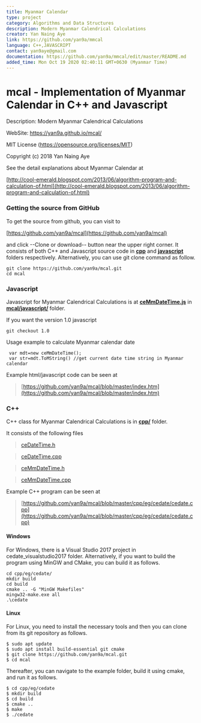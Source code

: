 ```yaml
---
title: Myanmar Calendar
type: project
category: Algorithms and Data Structures
description: Modern Myanmar Calendrical Calculations
creator: Yan Naing Aye
link: https://github.com/yan9a/mmcal
language: C++,JAVASCRIPT
contact: yan9aye@gmail.com
documentation: https://github.com/yan9a/mmcal/edit/master/README.md
added_time: Mon Oct 19 2020 02:40:11 GMT+0630 (Myanmar Time)
---
```



# mcal - Implementation of Myanmar Calendar in C++ and Javascript

Description: Modern Myanmar Calendrical Calculations

WebSite: https://yan9a.github.io/mcal/

MIT License (https://opensource.org/licenses/MIT)

Copyright (c) 2018 Yan Naing Aye

See the detail explanations about Myanmar Calendar at

[http://cool-emerald.blogspot.com/2013/06/algorithm-program-and-calculation-of.html](http://cool-emerald.blogspot.com/2013/06/algorithm-program-and-calculation-of.html)


### Getting the source from GitHub

To get the source from github, you can visit to 

[https://github.com/yan9a/mcal](https://github.com/yan9a/mcal)

and click --Clone or download-- button near the upper right corner.
It consists of both C++ and Javascript source code in **[cpp](https://github.com/yan9a/mcal/tree/master/cpp)** and **[javascript](https://github.com/yan9a/mcal/tree/master/javascript)** folders respectively.
Alternatively, you can use git clone command as follow.

```
git clone https://github.com/yan9a/mcal.git
cd mcal
```

### Javascript 

Javascript for Myanmar Calendrical Calculations is at **[ceMmDateTime.js](https://github.com/yan9a/mcal/blob/master/javascript/ceMmDateTime.js)** in **[mcal/javascript/](https://github.com/yan9a/mcal/tree/master/javascript)** folder.


If you want the version 1.0 javascript

```
git checkout 1.0
```

Usage example to calculate Myanmar calendar date


```
 var mdt=new ceMmDateTime();
 var str=mdt.ToMString() //get current date time string in Myanmar calendar
```

 Example html/javascript code can be seen at
 
 >    [https://github.com/yan9a/mcal/blob/master/index.htm](https://github.com/yan9a/mcal/blob/master/index.htm)
     

### C++ 

C++ class for Myanmar Calendrical Calculations is in **[cpp/](https://github.com/yan9a/mcal/tree/master/cpp)** folder.

It consists of the following files

> [ceDateTime.h](https://github.com/yan9a/mcal/blob/master/cpp/include/ceDateTime.h)

> [ceDateTime.cpp](https://github.com/yan9a/mcal/blob/master/cpp/source/ceDateTime.cpp)

> [ceMmDateTime.h](https://github.com/yan9a/mcal/blob/master/cpp/include/ceMmDateTime.h)

> [ceMmDateTime.cpp](https://github.com/yan9a/mcal/blob/master/cpp/source/ceMmDateTime.cpp)

Example C++ program can be seen at 

>    [https://github.com/yan9a/mcal/blob/master/cpp/eg/cedate/cedate.cpp](https://github.com/yan9a/mcal/blob/master/cpp/eg/cedate/cedate.cpp)


#### Windows

For Windows, there is a Visual Studio 2017 project in cedate_visualstudio2017 folder.
Alternatively, if you want to build the program using MinGW and CMake, you can build it as follows.

```
cd cpp/eg/cedate/
mkdir build
cd build
cmake .. -G "MinGW Makefiles"
mingw32-make.exe all
.\cedate
```

#### Linux

For Linux, you need to install the necessary tools and then you can clone from its git repository as follows.

```
$ sudo apt update
$ sudo apt install build-essential git cmake
$ git clone https://github.com/yan9a/mcal.git
$ cd mcal
```

Thereafter, you can navigate to the example folder, build it using cmake, and run it as follows.

```
$ cd cpp/eg/cedate
$ mkdir build
$ cd build
$ cmake ..
$ make
$ ./cedate
```
